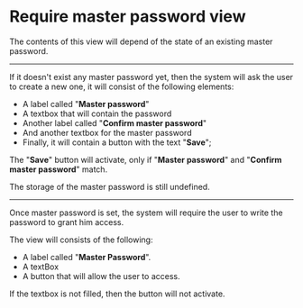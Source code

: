 ﻿# Require master password view

The contents of this view will depend of the state of an existing master password.

---
If it doesn't exist any master password yet, then
the system will ask the user to create a new one, 
it will consist of the following elements:
* A label called "**Master password**"
* A textbox that will contain the password
* Another label called "**Confirm master password**"
* And another textbox for the master password
* Finally, it will contain a button with the text "**Save**";

The "**Save**" button will activate, only if "**Master password**" 
and "**Confirm master password**" match.

The storage of the master password is still undefined.

---
Once master password is set, the system will require the user to write
the password to grant him access.

The view will consists of the following:
* A label called "**Master Password**".
* A textBox
* A button that will allow the user to access.

If the textbox is not filled, then the button will not activate.